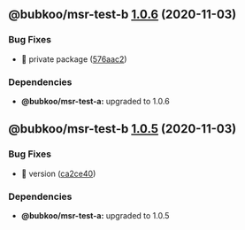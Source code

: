 ## @bubkoo/msr-test-b [1.0.6](https://github.com/bubkoo/monorepo-semantic-release/compare/@bubkoo/msr-test-b@1.0.5...@bubkoo/msr-test-b@1.0.6) (2020-11-03)


### Bug Fixes

* 🐛 private package ([576aac2](https://github.com/bubkoo/monorepo-semantic-release/commit/576aac28a2c507c1daba0f319cf42319abb5993e))





### Dependencies

* **@bubkoo/msr-test-a:** upgraded to 1.0.6

## @bubkoo/msr-test-b [1.0.5](https://github.com/bubkoo/monorepo-semantic-release/compare/@bubkoo/msr-test-b@1.0.4...@bubkoo/msr-test-b@1.0.5) (2020-11-03)


### Bug Fixes

* 🐛 version ([ca2ce40](https://github.com/bubkoo/monorepo-semantic-release/commit/ca2ce40dd5f237aced4be1185a0247112089a0b5))





### Dependencies

* **@bubkoo/msr-test-a:** upgraded to 1.0.5
